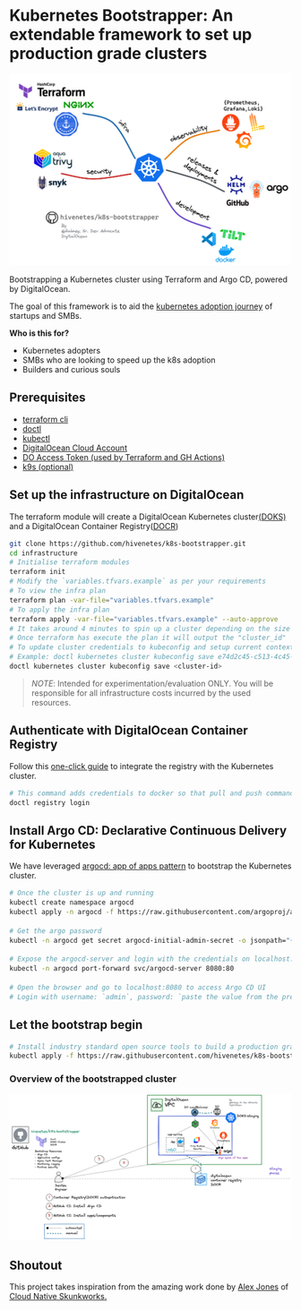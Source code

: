 # Kubernetes Bootstrapper:  An extendable framework to set up production grade clusters

![kb](k8s-bootstrapper.png)

Bootstrapping a Kubernetes cluster using Terraform and Argo CD, powered by DigitalOcean.

The goal of this framework is to aid the [kubernetes adoption journey](https://try.digitalocean.com/kubernetes-adoption-journey/) of startups and SMBs. 

**Who is this for?**
- Kubernetes adopters
- SMBs who are looking to speed up the k8s adoption
- Builders and curious souls

## Prerequisites
- [terraform cli](https://learn.hashicorp.com/tutorials/terraform/install-cli)
- [doctl](https://docs.digitalocean.com/reference/doctl/how-to/install/)
- [kubectl](https://kubernetes.io/docs/tasks/tools/#kubectl)
- [DigitalOcean Cloud Account](https://cloud.digitalocean.com/)
- [DO Access Token (used by Terraform and GH Actions)](https://docs.digitalocean.com/reference/api/create-personal-access-token/)
- [k9s (optional)](https://k9scli.io/topics/install/)


## Set up the infrastructure on DigitalOcean
The terraform module will create a DigitalOcean Kubernetes cluster[(DOKS)](https://docs.digitalocean.com/reference/api/create-personal-access-token/) and a DigitalOcean Container Registry([DOCR](https://docs.digitalocean.com/reference/api/create-personal-access-token/))

```bash
git clone https://github.com/hivenetes/k8s-bootstrapper.git
cd infrastructure
# Initialise terraform modules
terraform init
# Modify the `variables.tfvars.example` as per your requirements
# To view the infra plan
terraform plan -var-file="variables.tfvars.example"
# To apply the infra plan
terraform apply -var-file="variables.tfvars.example" --auto-approve
# It takes around 4 minutes to spin up a cluster depending on the size of the nodes etc
# Once terraform has execute the plan it will output the "cluster_id"
# To update cluster credentials to kubeconfig and setup current context run,
# Example: doctl kubernetes cluster kubeconfig save e74d2c45-c513-4c45-9ca3-f592ece1be76
doctl kubernetes cluster kubeconfig save <cluster-id>
```

> *NOTE*:
Intended for experimentation/evaluation ONLY.
You will be responsible for all infrastructure costs incurred by the used resources.

## Authenticate with DigitalOcean Container Registry

Follow this [one-click guide](https://docs.digitalocean.com/products/container-registry/how-to/use-registry-docker-kubernetes/#kubernetes-integration) to integrate the registry with the Kubernetes cluster.

```bash
# This command adds credentials to docker so that pull and push commands to your DigitalOcean registry will be authenticated
doctl registry login
```

## Install Argo CD: Declarative Continuous Delivery for Kubernetes

We have leveraged [argocd: app of apps pattern](https://argo-cd.readthedocs.io/en/stable/operator-manual/cluster-bootstrapping/) to bootstrap the Kubernetes cluster.

```bash
# Once the cluster is up and running
kubectl create namespace argocd
kubectl apply -n argocd -f https://raw.githubusercontent.com/argoproj/argo-cd/stable/manifests/install.yaml

# Get the argo password
kubectl -n argocd get secret argocd-initial-admin-secret -o jsonpath="{.data.password}" | base64 -d

# Expose the argocd-server and login with the credentials on localhost:8080
kubectl -n argocd port-forward svc/argocd-server 8080:80

# Open the browser and go to localhost:8080 to access Argo CD UI
# Login with username: `admin`, password: `paste the value from the previous step`
```

## Let the bootstrap begin

```bash
# Install industry standard open source tools to build a production grade stack
kubectl apply -f https://raw.githubusercontent.com/hivenetes/k8s-bootstrapper/main/bootstrap/bootstrap.yaml
```

### Overview of the bootstrapped cluster
![bd](bootstrapped-doks.png)

## Shoutout
This project takes inspiration from the amazing work done by [Alex Jones](https://github.com/AlexsJones/) of [Cloud Native Skunkworks.](https://www.cloudnativeskunkworks.io/)
